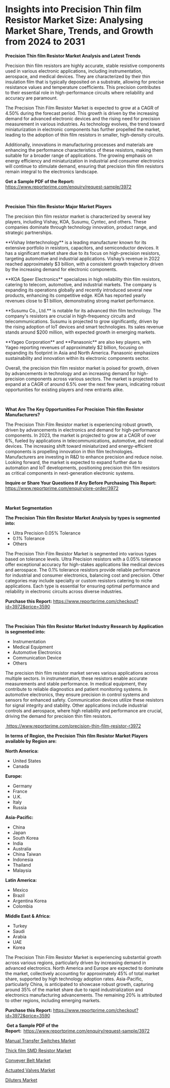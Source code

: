 <p><h1>Insights into Precision Thin film Resistor Market Size: Analysing Market Share, Trends, and Growth from 2024 to 2031</h1></p><p><strong>Precision Thin film Resistor Market Analysis and Latest Trends</strong></p>
<p><p>Precision thin film resistors are highly accurate, stable resistive components used in various electronic applications, including instrumentation, aerospace, and medical devices. They are characterized by their thin insulation film that is typically deposited on a substrate, allowing for precise resistance values and temperature coefficients. This precision contributes to their essential role in high-performance circuits where reliability and accuracy are paramount.</p><p>The Precision Thin Film Resistor Market is expected to grow at a CAGR of 4.50% during the forecast period. This growth is driven by the increasing demand for advanced electronic devices and the rising need for precision measurement in various industries. As technology evolves, the trend toward miniaturization in electronic components has further propelled the market, leading to the adoption of thin film resistors in smaller, high-density circuits. </p><p>Additionally, innovations in manufacturing processes and materials are enhancing the performance characteristics of these resistors, making them suitable for a broader range of applications. The growing emphasis on energy efficiency and miniaturization in industrial and consumer electronics will continue to stimulate demand, ensuring that precision thin film resistors remain integral to the electronics landscape.</p></p>
<p><strong>Get a Sample PDF of the Report:&nbsp;</strong> <a href="https://www.reportprime.com/enquiry/request-sample/3972">https://www.reportprime.com/enquiry/request-sample/3972</a></p>
<p>&nbsp;</p>
<p><strong>Precision Thin film Resistor Major Market Players</strong></p>
<p><p>The precision thin film resistor market is characterized by several key players, including Vishay, KOA, Susumu, Cyntec, and others. These companies dominate through technology innovation, product range, and strategic partnerships.</p><p>**Vishay Intertechnology** is a leading manufacturer known for its extensive portfolio in resistors, capacitors, and semiconductor devices. It has a significant market share due to its focus on high-precision resistors, targeting automotive and industrial applications. Vishay’s revenue in 2022 reached approximately $3 billion, with a consistent growth trajectory driven by the increasing demand for electronic components.</p><p>**KOA Speer Electronics** specializes in high reliability thin film resistors, catering to telecom, automotive, and industrial markets. The company is expanding its operations globally and recently introduced several new products, enhancing its competitive edge. KOA has reported yearly revenues close to $1 billion, demonstrating strong market performance.</p><p>**Susumu Co., Ltd.** is notable for its advanced thin film technology. The company's resistors are crucial in high-frequency circuits and telecommunications. Susumu is projected to grow significantly, driven by the rising adoption of IoT devices and smart technologies. Its sales revenue stands around $200 million, with expected growth in emerging markets.</p><p>**Yageo Corporation** and **Panasonic** are also key players, with Yageo reporting revenues of approximately $2 billion, focusing on expanding its footprint in Asia and North America. Panasonic emphasizes sustainability and innovation within its electronic components sector.</p><p>Overall, the precision thin film resistor market is poised for growth, driven by advancements in technology and an increasing demand for high-precision components across various sectors. The market is projected to expand at a CAGR of around 6.5% over the next few years, indicating robust opportunities for existing players and new entrants alike.</p></p>
<p>&nbsp;</p>
<p><strong>What Are The Key Opportunities For Precision Thin film Resistor Manufacturers?</strong></p>
<p><p>The Precision Thin Film Resistor market is experiencing robust growth, driven by advancements in electronics and demand for high-performance components. In 2023, the market is projected to grow at a CAGR of over 6%, fueled by applications in telecommunications, automotive, and medical devices. The increasing shift toward miniaturized and energy-efficient components is propelling innovation in thin film technologies. Manufacturers are investing in R&D to enhance precision and reduce noise. Looking forward, the market is expected to expand further due to automation and IoT developments, positioning precision thin film resistors as critical components in next-generation electronic systems.</p></p>
<p><strong>Inquire or Share Your Questions If Any Before Purchasing This Report:</strong> <a href="https://www.reportprime.com/enquiry/pre-order/3972">https://www.reportprime.com/enquiry/pre-order/3972</a></p>
<p>&nbsp;</p>
<p><strong>Market Segmentation</strong></p>
<p><strong>The Precision Thin film Resistor Market Analysis by types is segmented into:</strong></p>
<p><ul><li>Ultra Precision 0.05% Tolerance</li><li>0.1% Tolerance</li><li>Others</li></ul></p>
<p><p>The Precision Thin Film Resistor Market is segmented into various types based on tolerance levels. Ultra Precision resistors with a 0.05% tolerance offer exceptional accuracy for high-stakes applications like medical devices and aerospace. The 0.1% tolerance resistors provide reliable performance for industrial and consumer electronics, balancing cost and precision. Other categories may include specialty or custom resistors catering to niche applications. Each type is essential for ensuring optimal performance and reliability in electronic circuits across diverse industries.</p></p>
<p><strong>Purchase this Report:&nbsp;</strong><a href="https://www.reportprime.com/checkout?id=3972&price=3590">https://www.reportprime.com/checkout?id=3972&price=3590</a></p>
<p>&nbsp;</p>
<p><strong>The Precision Thin film Resistor Market Industry Research by Application is segmented into:</strong></p>
<p><ul><li>Instrumentation</li><li>Medical Equipment</li><li>Automotive Electronics</li><li>Communication Device</li><li>Others</li></ul></p>
<p><p>The precision thin film resistor market serves various applications across multiple sectors. In instrumentation, these resistors enable accurate measurements and stable performance. In medical equipment, they contribute to reliable diagnostics and patient monitoring systems. In automotive electronics, they ensure precision in control systems and sensors for enhanced safety. Communication devices utilize these resistors for signal integrity and stability. Other applications include industrial controls and aerospace, where high reliability and performance are crucial, driving the demand for precision thin film resistors.</p></p>
<p><a href="https://www.reportprime.com/precision-thin-film-resistor-r3972">&nbsp;https://www.reportprime.com/precision-thin-film-resistor-r3972</a></p>
<p><strong>In terms of Region, the Precision Thin film Resistor Market Players available by Region are:</strong></p>
<p>
    <p> <strong> North America: </strong>
        <ul>
            <li>United States</li>
            <li>Canada</li>
        </ul>
        </p> 
    <p> <strong> Europe: </strong>
        <ul>
            <li>Germany</li>
            <li>France</li>
            <li>U.K.</li>
            <li>Italy</li>
            <li>Russia</li>
        </ul>
        </p> 
    <p> <strong> Asia-Pacific: </strong>
        <ul>
            <li>China</li>
            <li>Japan</li>
            <li>South Korea</li>
            <li>India</li>
            <li>Australia</li>
            <li>China Taiwan</li>
            <li>Indonesia</li>
            <li>Thailand</li>
            <li>Malaysia</li>
        </ul>
        </p> 
    <p> <strong> Latin America: </strong>
        <ul>
            <li>Mexico</li>
            <li>Brazil</li>
            <li>Argentina Korea</li>
            <li>Colombia</li>
        </ul>
        </p> 
    <p> <strong> Middle East & Africa: </strong>
        <ul>
            <li>Turkey</li>
            <li>Saudi</li>
            <li>Arabia</li>
            <li>UAE</li>
            <li>Korea</li>
        </ul>
    </p>
    </p>
<p><p>The Precision Thin Film Resistor Market is experiencing substantial growth across various regions, particularly driven by increasing demand in advanced electronics. North America and Europe are expected to dominate the market, collectively accounting for approximately 45% of total market share, supported by high technology adoption rates. Asia-Pacific, particularly China, is anticipated to showcase robust growth, capturing around 35% of the market share due to rapid industrialization and electronics manufacturing advancements. The remaining 20% is attributed to other regions, including emerging markets.</p></p>
<p><strong>Purchase this Report: </strong><a href="https://www.reportprime.com/checkout?id=3972&price=3590">https://www.reportprime.com/checkout?id=3972&price=3590</a></p>
<p>&nbsp;<strong>Get a Sample PDF of the Report:&nbsp;&nbsp;</strong><a href="https://www.reportprime.com/enquiry/request-sample/3972">https://www.reportprime.com/enquiry/request-sample/3972</a></p>
<p><strong></strong></p>
<p><p><a href="https://www.linkedin.com/pulse/manual-transfer-switches-market-size-growth-industry-bva4c?trackingId=Zbjv6sIOT8K69TOgZ%2BjVMQ%3D%3D">Manual Transfer Switches Market</a></p><p><a href="https://github.com/GenaGaines34/Market-Research-Report-List-1/blob/main/thick-film-smd-resistor-market.md">Thick film SMD Resistor Market</a></p><p><a href="https://issuu.com/reportprime-2/docs/conveyer-belt-market-size-2030.pptx_a7f1cb2ba65394">Conveyer Belt Market</a></p><p><a href="https://issuu.com/reportprime-2/docs/actuated-valves-market-size-2030.pp_72d8507c9b6eae">Actuated Valves Market</a></p><p><a href="https://www.linkedin.com/pulse/booming-diluters-market-sector-analysis-growth-projections-radac?trackingId=spLndWZBQxKASS%2B7cp0wHQ%3D%3D">Diluters Market</a></p></p>